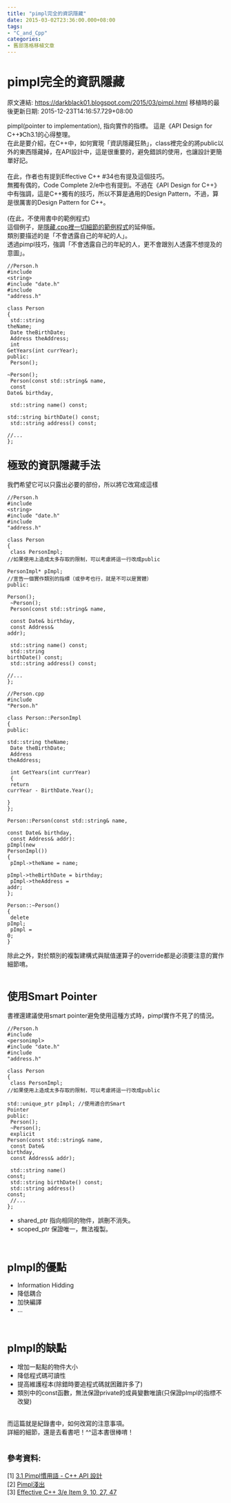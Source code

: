 ```yaml
---
title: "pimpl完全的資訊隱藏"
date: 2015-03-02T23:36:00.000+08:00
tags: 
- "C_and_Cpp"
categories:
- 舊部落格移植文章
---
```


# pimpl完全的資訊隱藏

原文連結: https://darkblack01.blogspot.com/2015/03/pimpl.html
移植時的最後更新日期: 2015-12-23T14:16:57.729+08:00

pimpl(pointer to implementation), 指向實作的指標。  這是《API Design for C++》Ch3.1的心得整理。<br />在此是要介紹，在C++中，如何實現「資訊隱藏狂熱」，class裡完全的將public以外的東西隱藏掉，在API設計中，這是很重要的，避免錯誤的使用，也讓設計更簡單好記。<br /><br />在此，作者也有提到Effective C++ #34也有提及這個技巧。<br />無獨有偶的，Code Complete 2/e中也有提到。不過在《API Design for C++》中有強調，這是C++獨有的技巧，所以不算是通用的Design Pattern，不過，算是很厲害的Design Pattern for C++。<br /><br />(在此，不使用書中的範例程式)<br />這個例子，是<a href="http://darkblack01.blogspot.tw/2012/09/cpp.html">隱藏.cpp裡一切細節的範例程式</a>的延伸版。<br />類別要描述的是「不會透露自己的年紀的人」。<br />透過pimpl技巧，強調「不會透露自己的年紀的人，更不會跟別人透露不想提及的意圖」。<br /><pre class="prettyprint"><code>//Person.h<br />#include &lt;string&gt;<br />#include "date.h"<br />#include "address.h"<br /><br />class Person<br />{<br />    std::string theName;<br />    Date theBirthDate;<br />    Address theAddress;<br />    int GetYears(int currYear);<br />public:<br />    Person();<br />    ~Person();<br />    Person(const std::string&amp; name,<br />           const Date&amp; birthday,<br /><br />    std::string name() const;<br />    std::string birthDate() const;<br />    std::string address() const;<br />    //...<br />};</code></pre><h2><span style="font-size: x-large;">極致的資訊隱藏手法</span></h2>我們希望它可以只露出必要的部份，所以將它改寫成這樣 <br /><pre class="prettyprint"><code>//Person.h<br />#include &lt;string&gt;<br />#include "date.h"<br />#include "address.h"<br /><br />class Person<br />{<br />    class PersonImpl;   //如果使用上造成太多存取的限制，可以考慮將這一行改成public<br />    PersonImpl* pImpl;  //宣告一個實作類別的指標（或參考也行，就是不可以是實體）<br />public:<br />    Person();<br />    ~Person();<br />    Person(const std::string&amp; name, <br />           const Date&amp; birthday,<br />           const Address&amp; addr);<br /><br />    std::string name() const;<br />    std::string birthDate() const;<br />    std::string address() const;<br />    //...<br />};</code></pre><pre class="prettyprint"><code>//Person.cpp<br />#include "Person.h"<br /><br />class Person::PersonImpl<br />{<br />public:<br />    std::string theName;<br />    Date theBirthDate;    <br />    Address theAddress;<br /><br />    int GetYears(int currYear)<br />    {<br />        return currYear - BirthDate.Year();<br />    }<br />};<br /><br />Person::Person(const std::string&amp; name, <br />               const Date&amp; birthday,<br />               const Address&amp; addr):<br />pImpl(new PersonImpl())<br />{<br />    pImpl-&gt;theName = name;<br />    pImpl-&gt;theBirthDate = birthday;<br />    pImpl-&gt;theAddress = addr;<br />};<br /><br />Person::~Person()<br />{<br />    delete pImpl;<br />    pImpl = 0;<br />}<br /></code></pre>除此之外，對於類別的複製建構式與賦值運算子的override都是必須要注意的實作細節唷。<br /><br /><h2><span style="font-size: x-large;">使用Smart Pointer</span></h2>書裡還建議使用smart pointer避免使用這種方式時，pimpl實作不見了的情況。<br /><pre class="prettyprint"><code>//Person.h<br />#include &lt;personimpl&gt;<br />#include "date.h"<br />#include "address.h"<br /><br />class Person<br />{<br />    class PersonImpl;   //如果使用上造成太多存取的限制，可以考慮將這一行改成public<br />    std::unique_ptr<personimpl> pImpl;  //使用適合的Smart Pointer<br />public:<br />    Person();<br />    ~Person();<br />    explicit Person(const std::string&amp; name, <br />           const Date&amp; birthday,<br />           const Address&amp; addr);<br /><br />    std::string name() const;<br />    std::string birthDate() const;<br />    std::string address() const;<br />    //...<br />};</personimpl></code></pre><ul><li>shared_ptr 指向相同的物件，誤刪不消失。&nbsp;</li><li>scoped_ptr 保證唯一，無法複製。</li></ul><br /><h2><span style="font-size: x-large;">pImpl的優點</span></h2><ul><li>Information Hidding</li><li>降低耦合</li><li>加快編譯</li><li>...</li></ul><br /><h2><span style="font-size: x-large;">pImpl的缺點</span></h2><ul><li>增加一點點的物件大小</li><li>降低程式碼可讀性</li><li>提高維護程本(除錯時要追程式碼就困難許多了)</li><li>類別中的const函數，無法保證private的成員變數唯讀(只保證pImpl的指標不改變)</li></ul><br />而這篇就是紀錄書中，如何改寫的注意事項。<br />詳細的細節，還是去看書吧！^^這本書很棒唷！<br /><br /><h4><span style="font-size: large;">參考資料:&nbsp;</span></h4>[1] <a href="http://epaper.gotop.com.tw/PDFSample/AXP015100.pdf">3.1 Pimpl慣用語 - C++ API 設計</a>&nbsp; <br /><div>[2] <a href="http://blog.csdn.net/juxua_xatu/article/details/19981081">Pimpl淺出</a><br />[3] <a href="http://ptgmedia.pearsoncmg.com/images/9780321334879/samplepages/0321334876.pdf" target="_blank">Effective C++ 3/e Item 9, 10, 27, 47</a></div>
